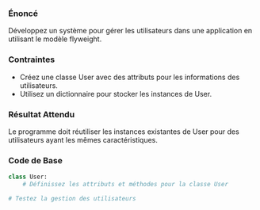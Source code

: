 ### Énoncé

Développez un système pour gérer les utilisateurs dans une application en utilisant le modèle flyweight.

### Contraintes

- Créez une classe User avec des attributs pour les informations des utilisateurs.
- Utilisez un dictionnaire pour stocker les instances de User.

### Résultat Attendu

Le programme doit réutiliser les instances existantes de User pour des utilisateurs ayant les mêmes caractéristiques.

### Code de Base

```python
class User:
    # Définissez les attributs et méthodes pour la classe User

# Testez la gestion des utilisateurs
```